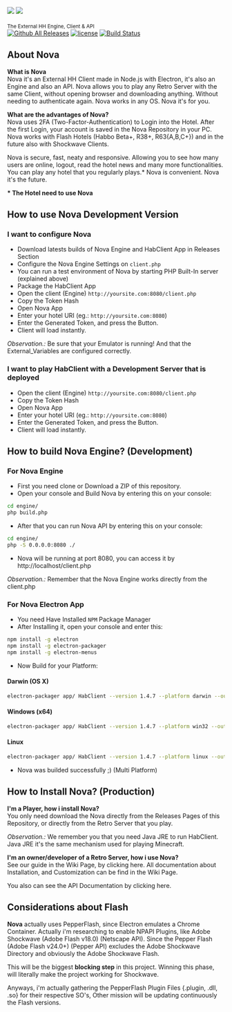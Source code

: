 <sub>![](https://github.com/sant0ro/Nova/raw/master/docs/Beta.gif) ![](https://github.com/sant0ro/Nova/raw/master/docs/Rat.png)</sub>
------------------------------------------
<sup>The External HH Engine, Client & API</sup><br/>
[![Github All Releases](https://img.shields.io/github/downloads/sant0ro/habclient/total.svg)]() [![license](https://img.shields.io/github/license/mashape/apistatus.svg)]() [![Build Status](https://travis-ci.org/sant0ro/habclient.svg?branch=master)](https://travis-ci.org/sant0ro/habclient)

<h2>About Nova</h2>

<b>What is Nova</b><br/>
Nova it's an External HH Client made in Node.js with Electron, it's also an Engine and also an API. Nova allows you to play any Retro Server with the same Client, without opening browser and downloading anything. Without needing to authenticate again. Nova works in any OS. Nova it's for you.

<b>What are the advantages of Nova?</b><br/>
Nova uses 2FA (Two-Factor-Authentication) to Login into the Hotel. After the first Login, your account is saved in the Nova Repository in your PC. Nova works with Flash Hotels (Habbo Beta+, R38+, R63{A,B,C+}) and in the future also with Shockwave Clients.

Nova is secure, fast, neaty and responsive. Allowing you to see how many users are online, logout, read the hotel news and many more functionalities. You can play any hotel that you regularly plays.* Nova is convenient. Nova it's the future.

__* The Hotel need to use Nova__

<h2>How to use Nova Development Version</h2>

<h3>I want to configure Nova</h3>

* Download latests builds of Nova Engine and HabClient App in Releases Section
* Configure the Nova Engine Settings on `client.php`
* You can run a test environment of Nova by starting PHP Built-In server (explained above)
* Package the HabClient App
* Open the client (Engine) `http://yoursite.com:8080/client.php`
* Copy the Token Hash
* Open Nova App
* Enter your hotel URI (eg.: `http://yoursite.com:8080`)
* Enter the Generated Token, and press the Button.
* Client will load instantly.

_Observation.:_ Be sure that your Emulator is running! And that the External_Variables are configured correctly.

<h3>I want to play HabClient with a Development Server that is deployed</h3>

* Open the client (Engine) `http://yoursite.com:8080/client.php`
* Copy the Token Hash
* Open Nova App
* Enter your hotel URI (eg.: `http://yoursite.com:8080`)
* Enter the Generated Token, and press the Button.
* Client will load instantly.

<h2>How to build Nova Engine? (Development)</h2>

<h3>For Nova Engine</h3>

* First you need clone or Download a ZIP of this repository.
* Open your console and Build Nova by entering this on your console:

```bash
cd engine/
php build.php
```

* After that you can run Nova API by entering this on your console:

```bash
cd engine/
php -S 0.0.0.0:8080 ./
```

* Nova will be running at port 8080, you can access it by http://localhost/client.php

_Observation.:_ Remember that the Nova Engine works directly from the client.php

<h3>For Nova Electron App</h3>

* You need Have Installed `NPM` Package Manager
* After Installing it, open your console and enter this:

```bash
npm install -g electron
npm install -g electron-packager
npm install -g electron-menus
```

* Now Build for your Platform:

<h4>Darwin (OS X)</h4>

```bash
electron-packager app/ HabClient --version 1.4.7 --platform darwin --out output/ --icon client/icon.icns
```

<h4>Windows (x64)</h4>

```bash
electron-packager app/ HabClient --version 1.4.7 --platform win32 --out output/ --icon client/icon.ico
```

<h4>Linux</h4>

```bash
electron-packager app/ HabClient --version 1.4.7 --platform linux --out output/
```

* Nova was builded successfully ;) (Multi Platform)

<h2>How to Install Nova? (Production)</h2>

<b>I'm a Player, how i install Nova?</b><br/>
You only need download the Nova directly from the Releases Pages of this Repository, or directly from the Retro Server that you play. 

_Observation.:_ We remember you that you need Java JRE to run HabClient. Java JRE it's the same mechanism used for playing Minecraft.

<b>I'm an owner/developer of a Retro Server, how i use Nova?</b><br/>
See our guide in the Wiki Page, by clicking here. All documentation about Installation, and Customization can be find in the Wiki Page.

You also can see the API Documentation by clicking here.

<h2>Considerations about Flash</h2>

**Nova** actually uses PepperFlash, since Electron emulates a Chrome Container. Actually i'm researching to enable NPAPI Plugins, like Adobe Shockwave (Adobe Flash v18.0) (Netscape API). Since the Pepper Flash (Adobe Flash v24.0+) (Pepper API) excludes the Adobe Shockwave Directory and obviously the Adobe Shockwave Flash.

This will be the biggest **blocking step** in this project. Winning this phase, will literally make the project working for Shockwave.

Anyways, i'm actually gathering the PepperFlash Plugin Files {.plugin, .dll, .so} for their respective SO's, Other mission will be updating continuously the Flash versions.
